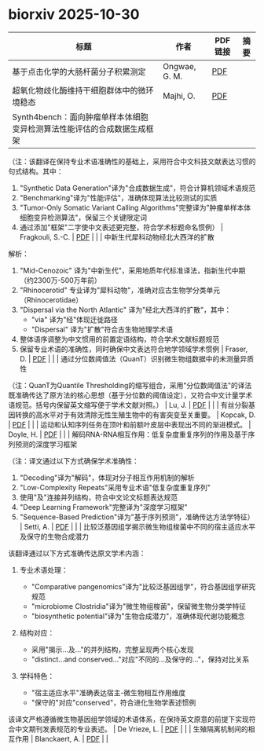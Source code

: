 # biorxiv 2025-10-30

| 标题 | 作者 | PDF链接 |  摘要 |
|------|------|--------|------|
| 基于点击化学的大肠杆菌分子积累测定 | Ongwae, G. M. | [PDF](https://doi.org/10.1101/2023.06.20.545103) |  |
| 超氧化物歧化酶维持干细胞群体中的微环境稳态 | Majhi, O. | [PDF](https://doi.org/10.1101/2023.12.06.570086) |  |
| Synth4bench：面向肿瘤单样本体细胞变异检测算法性能评估的合成数据生成框架

（注：该翻译在保持专业术语准确性的基础上，采用符合中文科技文献表达习惯的句式结构。其中：
1. "Synthetic Data Generation"译为"合成数据生成"，符合计算机领域术语规范
2. "Benchmarking"译为"性能评估"，准确体现算法比较测试的实质
3. "Tumor-Only Somatic Variant Calling Algorithms"完整译为"肿瘤单样本体细胞变异检测算法"，保留三个关键限定词
4. 通过添加"框架"二字使中文表述更完整，符合学术标题命名惯例） | Fragkouli, S.-C. | [PDF](https://doi.org/10.1101/2024.03.07.582313) |  |
| 中新生代犀科动物经北大西洋的扩散

解析：
1. "Mid-Cenozoic" 译为"中新生代"，采用地质年代标准译法，指新生代中期（约2300万-500万年前）
2. "Rhinocerotid" 专业译为"犀科动物"，准确对应古生物学分类单元（Rhinocerotidae）
3. "Dispersal via the North Atlantic" 译为"经北大西洋的扩散"，其中：
   - "via" 译为"经"体现迁徙路径
   - "Dispersal" 译为"扩散"符合古生物地理学术语
4. 整体语序调整为中文惯用的前置定语结构，符合学术文献标题规范
5. 保留专业术语的准确性，同时确保中文表达符合地学领域学术惯例 | Fraser, D. | [PDF](https://doi.org/10.1101/2024.06.04.597351) |  |
| 通过分位数阈值法（QuanT）识别微生物组数据中的未测量异质性

（注：QuanT为Quantile Thresholding的缩写组合，采用"分位数阈值法"的译法既准确传达了原方法的核心思想（基于分位数的阈值设定），又符合中文计量学术语规范。括号内保留英文缩写便于学术文献对照。） | Lu, J. | [PDF](https://doi.org/10.1101/2024.08.16.608281) |  |
| 有丝分裂基因转换的高水平对于有效清除无性生殖生物中的有害突变至关重要。 | Kopcak, D. | [PDF](https://doi.org/10.1101/2024.08.30.610445) |  |
| 运动和认知序列任务在顶叶和前额叶皮层中表现出不同的渐进模式。 | Doyle, H. | [PDF](https://doi.org/10.1101/2024.10.09.617499) |  |
| 解码RNA-RNA相互作用：低复杂度重复序列的作用及基于序列预测的深度学习框架

（注：译文通过以下方式确保学术准确性：
1. "Decoding"译为"解码"，体现对分子相互作用机制的解析
2. "Low-Complexity Repeats"采用专业术语"低复杂度重复序列"
3. 使用"及"连接并列结构，符合中文论文标题表达规范
4. "Deep Learning Framework"完整译为"深度学习框架"
5. "Sequence-Based Prediction"译为"基于序列预测"，准确传达方法学特征） | Setti, A. | [PDF](https://doi.org/10.1101/2025.02.16.638500) |  |
| 比较泛基因组学揭示微生物组梭菌中不同的宿主适应水平及保守的生物合成潜力

该翻译通过以下方式准确传达原文学术内涵：
1. 专业术语处理：
   - "Comparative pangenomics"译为"比较泛基因组学"，符合基因组学研究规范
   - "microbiome Clostridia"译为"微生物组梭菌"，保留微生物分类学特征
   - "biosynthetic potential"译为"生物合成潜力"，准确体现代谢功能概念

2. 结构对应：
   - 采用"揭示...及..."的并列结构，完整呈现两个核心发现
   - "distinct...and conserved..."对应"不同的...及保守的..."，保持对比关系

3. 学科特色：
   - "宿主适应水平"准确表达宿主-微生物相互作用维度
   - "保守的"对应"conserved"，符合进化生物学表述惯例

该译文严格遵循微生物基因组学领域的术语体系，在保持英文原意的前提下实现符合中文期刊发表规范的专业表述。 | De Vrieze, L. | [PDF](https://doi.org/10.1101/2025.02.12.637840) |  |
| 生殖隔离机制间的相互作用 | Blanckaert, A. | [PDF](https://doi.org/10.1101/2025.02.20.639255) |  |
